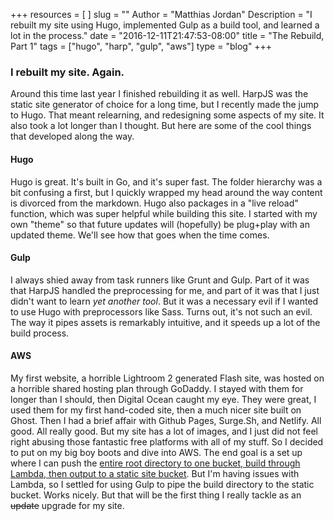 +++
resources = [
]
slug = ""
Author = "Matthias Jordan"
Description = "I rebuilt my site using Hugo, implemented Gulp as a build tool, and learned a lot in the process."
date = "2016-12-11T21:47:53-08:00"
title = "The Rebuild, Part 1"
tags = ["hugo", "harp", "gulp", "aws"]
type = "blog"
+++
### I rebuilt my site. Again.

 Around this time last year I finished rebuilding it as well. HarpJS was the static site generator of choice for a long time, but I recently made the jump to Hugo. That meant relearning, and redesigning some aspects of my site. It also took a lot longer than I thought. But here are some of the cool things that developed along the way.

#### Hugo

Hugo is great. It's built in Go, and it's super fast. The folder hierarchy was a bit confusing a first, but I quickly wrapped my head around the way content is divorced from the markdown. Hugo also packages in a "live reload" function, which was super helpful while building this site. I started with my own "theme" so that future updates will (hopefully) be plug+play with an updated theme. We'll see how that goes when the time comes.

#### Gulp

I always shied away from task runners like Grunt and Gulp. Part of it was that HarpJS handled the preprocessing for me, and part of it was that I just didn't want to learn *yet another tool*. But it was a necessary evil if I wanted to use Hugo with preprocessors like Sass. Turns out, it's not such an evil. The way it pipes assets is remarkably intuitive, and it speeds up a lot of the build process.

#### AWS

My first website, a horrible Lightroom 2 generated Flash site, was hosted on a horrible shared hosting plan through GoDaddy. I stayed with them for longer than I should, then Digital Ocean caught my eye. They were great, I used them for my first hand-coded site, then a much nicer site built on Ghost. Then I had a brief affair with Github Pages, Surge.Sh, and Netlify. All good. All really good. But my site has a lot of images, and I just did not feel right abusing those fantastic free platforms with all of my stuff. So I decided to put on my big boy boots and dive into AWS. The end goal is a set up where I can push the [entire root directory to one bucket, build through Lambda, then output to a static site bucket](http://bezdelev.com/post/hugo-aws-lambda-static-website/). But I'm having issues with Lambda, so I settled for using Gulp to pipe the build directory to the static bucket. Works nicely. But that will be the first thing I really tackle as an ~~update~~ upgrade for my site.
